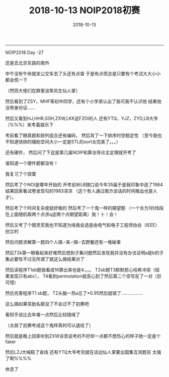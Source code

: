 ﻿---
layout: post
title: 2018-10-13 NOIP2018初赛

date: 2018-10-13
categories: blog
tags: [NOIP,初赛]
description: 我又炸了
---

---------------------

NOIP2018 Day -27

还是去北京东路的南外

中午没有午休就坐公交车去了头还有点昏
于是有点慌总是只要有个考试大大小小都会慌一下

（然而大佬们在群里谈笑风生仙人掌）

然后看到了ZSY，MHF等初中同学，还有个小学弟认出了我可我不认识他
结果他没带身份证......

然后又看到HJ,HHR,GSH,ZXW,LKK这FZOI的人
还有YTQ，YJZ，ZYD,LB大爷（%%%）来考着娱乐下

考前看了眼真题和排列组合还有编码，
然后背了一下排序时空稳定性
（至今我也不知道快排的辅助空间大小一定是STL的sort太完美了。。。）

还有硬件，
然后问了下这是第几届NOIP和算法导论主定理就开考了

谁知道一个硬件题都没有！

我复习了个寂寞

然后考了个NOI是哪年开始的
开考前听LB随口说今年35届于是我印象中选了1984结果回家看试卷发现勾的1983凉凉
（这个有人通过南方谈话的时间推出也是人才）。

然后考了个时间复杂度挺好做的
然后考了一个鬼一样的期望题
（一个长为1的线段在上面随机取两个点求q这两个点期望距离）我！卜！会！

然后又考了个图灵奖我也不知道为啥我会选是由电气和电子工程师协会（IEEE）创立的

然后问题求解第一题四个人搞♂来♂搞♂去野餐还有一堆破事

然后T2k第一眼看起来好难然后想到子集问题然后发现我并没有办法证明a是b的子集必要性不过无所谓了就这么做结果对了

然后读程序T1sb题我看成16算出来也是4.。。。
T2sb题T3默默担心哈希冲突（结果发现只有abc），
T4看到permutation就恶心到了然后第二个空写反了一对（巨可惜）

然后完善程序T1 sb题，
T2头脑一热a忘了*0.95然后就错了.................

这么搞如果奖励名额没了不会过不了初赛吧

看知乎说比去年难一点然后比较随缘了





（太弱了初赛考成这个鬼样真的可以退役了）



然后就是晚上回家听到ZXW诉苦说考的不好却一点都不想伤心的样子她一定是个faker

然后LZJ大喊稳了省线
还有YTQ大爷考完就在谈边仙人掌要出国集互测题目
太强了啊%%%%





休息了












